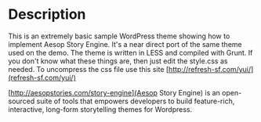 # Description

This is an extremely basic sample WordPress theme showing how to implement Aesop Story Engine. It's a near direct port of the same theme used on the demo. The theme is written in LESS and compiled with Grunt. If you don't know what these things are, then just edit the style.css as needed. To uncompress the css file use this site [http://refresh-sf.com/yui/](refresh-sf.com/yui/)  

[http://aesopstories.com/story-engine](Aesop Story Engine) is an open-sourced suite of tools that empowers developers to build feature-rich, interactive, long-form storytelling themes for Wordpress.